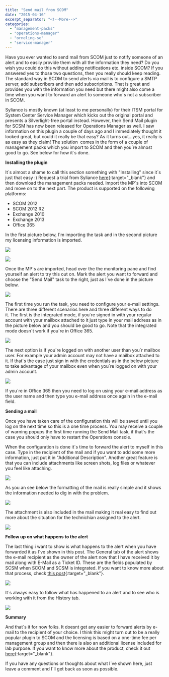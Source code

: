 ```yaml
---
title: "Send mail from SCOM"
date: "2015-04-16"
excerpt_separator: "<!--More-->"
categories: 
  - "management-packs"
  - "operations-manager"
  - "orneling-se"
  - "service-manager"
---
```


Have you ever wanted to send mail from SCOM just to notify someone of an alert and to easily provide them with all the information they need? Do you wish you could do this without adding notifications etc. inside SCOM? If you answered yes to those two questions, then you really should keep reading. The standard way in SCOM to send alerts via mail is to configure a SMTP server, add subscribers and then add subscriptions. That is great and provides you with the information you need but there might also come a time when you want to forward an alert to someone who´s not a subscriber in SCOM.
<!--More-->
Syliance is mostly known (at least to me personally) for their ITSM portal for System Center Service Manager which kicks out the original portal and presents a Silverlight-free portal instead. However, their Send Mail plugin for SCSM has now been released for Operations Manager as well. I saw information on this plugin a couple of days ago and I immediately thought it looked great, but could it really be that easy? As it turns out...yes, it really is as easy as they claim! The solution  comes in the form of a couple of management packs which you import to SCOM and then you´re almost good to go. See below for how it´s done.

**Installing the plugin**

It´s almost a shame to call this section something with "Installing" since it´s just that easy :) Request a trial from Syliance [here](http://www.syliance.com/marketplace/syliance-send-mail-for-scom/syliance-send-mail-for-system-center-operations-manager-free-trial/){:target="_blank"} and then download the management packs needed. Import the MP´s into SCOM and move on to the next part. The product is supported on the following platforms:

- SCOM 2012
- SCOM 2012 R2
- Exchange 2010
- Exchange 2013
- Office 365

In the first picture below, I´m importing the task and in the second picture my licensing information is imported.

![](https://blog.orneling.se/assets/images/2015/04/041415_1346_Sendmailfro1.png)

![](https://blog.orneling.se/assets/images/2015/04/041415_1346_Sendmailfro2.png)

Once the MP´s are imported, head over the the monitoring pane and find yourself an alert to try this out on. Mark the alert you want to forward and choose the "Send Mail" task to the right, just as I´ve done in the picture below.

![](https://blog.orneling.se/assets/images/2015/04/4.jpg)

The first time you run the task, you need to configure your e-mail settings. There are three different scenarios here and three different ways to do it. The first is the integrated mode, if you´re signed in with your regular account with your mailbox attached to it just type in your mail address as in the picture below and you should be good to go. Note that the integrated mode doesn´t work if you´re in Office 365.

![](https://blog.orneling.se/assets/images/2015/04/041415_1346_Sendmailfro3.png) 

The next option is if you´re logged on with another user than you´r mailbox user. For example your admin account may not have a mailbox attached to it. If that´s the case just sign in with the credentials as in the below picture to take advantage of your mailbox even when you´re logged on with your admin account.

![](https://blog.orneling.se/assets/images/2015/04/041415_1346_Sendmailfro4.png)

If you´re in Office 365 then you need to log on using your e-mail address as the user name and then type you e-mail address once again in the e-mail field.

**Sending a mail**

Once you have taken care of the configuration this will be saved until you log on the next time so this is a one time process. You may receive a couple of warning popups the first time running the Send Mail task, if that´s the case you should only have to restart the Operations console.

When the configuration is done it´s time to forward the alert to myself in this case. Type in the recipient of the mail and if you want to add some more information, just put it in "Additional Description". Another great feature is that you can include attachments like screen shots, log files or whatever you feel like attaching.

![](https://blog.orneling.se/assets/images/2015/04/041415_1346_Sendmailfro5.png) 

As you an see below the formatting of the mail is really simple and it shows the information needed to dig in with the problem. 

![](https://blog.orneling.se/assets/images/2015/04/2.jpg)

The attachment is also included in the mail making it real easy to find out more about the situation for the technichian assigned to the alert.

![](https://blog.orneling.se/assets/images/2015/04/041415_1346_Sendmailfro7.png)

**Follow up on what happens to the alert**

The last thing i want to show is what happens to the alert when you have forwarded it as I´ve shown in this post. The General tab of the alert shows the e-mail recipient as the owner of the alert now that I have received it by mail along with E-Mail as a Ticket ID. These are the fields populated by SCSM when SCOM and SCSM is integrated. If you want to know more about that process, check [this post](http://blog.orneling.se/2013/05/connecting-operations-manager-to-service-manager/){:target="_blank"}.

![](https://blog.orneling.se/assets/images/2015/04/3.jpg)

It´s always easy to follow what has happened to an alert and to see who is working with it from the History tab.

![](https://blog.orneling.se/assets/images/2015/04/1.jpg)

**Summary**

And that´s it for now folks. It doesnt get any easier to forward alerts by e-mail to the recipient of your choice. I think this might turn out to be a really popular plugin to SCOM and the licensing is based on a one-time fee per management group and then there is also an additional license included for lab purpose. If you want to know more about the product, check it out [here](http://www.syliance.com/marketplace/syliance-send-mail-for-scom/){:target="_blank"}.

If you have any questions or thoughts about what I´ve shown here, just leave a comment and I´ll get back as soon as possible.